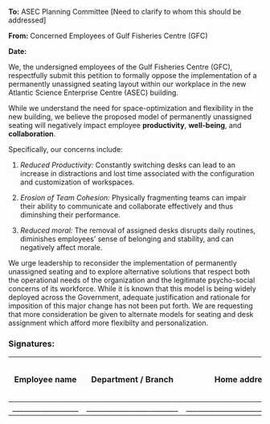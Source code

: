 
**To:** ASEC Planning Committee [Need to clarify to whom this should be addressed]

**From:** Concerned Employees of Gulf Fisheries Centre (GFC)

**Date:** 


We, the undersigned employees of the Gulf Fisheries Centre (GFC), respectfully submit this petition to formally oppose the implementation of a permanently unassigned seating layout within our workplace in the new Atlantic Science Enterprise Centre (ASEC) building.

While we understand the need for space-optimization and flexibility in the new building, we believe the proposed model of permanently unassigned seating will negatively impact employee **productivity**, **well-being**, and **collaboration**. 

Specifically, our concerns include:

1. _Reduced Productivity:_ Constantly switching desks can lead to an increase in distractions and lost time associated with the configuration and customization of workspaces.  

2. _Erosion of Team Cohesion:_ Physically fragmenting teams can impair their ability to communicate and collaborate effectively and thus diminshing their performance.

3. _Reduced moral:_ The removal of assigned desks disrupts daily routines, diminishes employees’ sense of belonging and stability, and can negatively affect morale. 

We urge leadership to reconsider the implementation of permanently unassigned seating and to explore alternative solutions that respect both the operational needs of the organization and the legitimate psycho-social concerns of its workforce. While it is known that this model is being widely deployed across the Government, adequate justification and rationale for imposition of this major change has not been put forth. We are requesting that more consideration be given to alternate models for seating and desk assignment which afford more flexibilty and personalization.


### Signatures:

| Employee name      | Department / Branch       | Home address                    | Employee Signature     | Date (YYYY-MM-DD) | 
|--------------------|---------------------------|---------------------------------|------------------------|-------------------|
| __________________ | _________________________ | _______________________________ | ______________________ |                   |


